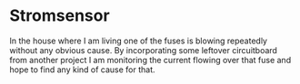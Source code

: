 # Stromsensor
In the house where I am living one of the fuses is blowing repeatedly without any obvious cause. By incorporating some leftover circuitboard from another project I am monitoring the current flowing over that fuse and hope to find any kind of cause for that.
